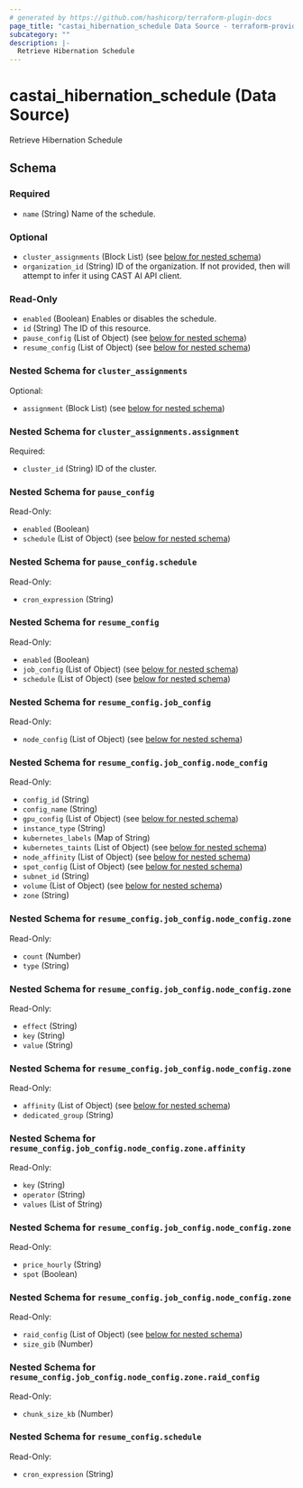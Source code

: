 ```yaml
---
# generated by https://github.com/hashicorp/terraform-plugin-docs
page_title: "castai_hibernation_schedule Data Source - terraform-provider-castai"
subcategory: ""
description: |-
  Retrieve Hibernation Schedule
---
```


# castai_hibernation_schedule (Data Source)

Retrieve Hibernation Schedule



<!-- schema generated by tfplugindocs -->
## Schema

### Required

- `name` (String) Name of the schedule.

### Optional

- `cluster_assignments` (Block List) (see [below for nested schema](#nestedblock--cluster_assignments))
- `organization_id` (String) ID of the organization. If not provided, then will attempt to infer it using CAST AI API client.

### Read-Only

- `enabled` (Boolean) Enables or disables the schedule.
- `id` (String) The ID of this resource.
- `pause_config` (List of Object) (see [below for nested schema](#nestedatt--pause_config))
- `resume_config` (List of Object) (see [below for nested schema](#nestedatt--resume_config))

<a id="nestedblock--cluster_assignments"></a>
### Nested Schema for `cluster_assignments`

Optional:

- `assignment` (Block List) (see [below for nested schema](#nestedblock--cluster_assignments--assignment))

<a id="nestedblock--cluster_assignments--assignment"></a>
### Nested Schema for `cluster_assignments.assignment`

Required:

- `cluster_id` (String) ID of the cluster.



<a id="nestedatt--pause_config"></a>
### Nested Schema for `pause_config`

Read-Only:

- `enabled` (Boolean)
- `schedule` (List of Object) (see [below for nested schema](#nestedobjatt--pause_config--schedule))

<a id="nestedobjatt--pause_config--schedule"></a>
### Nested Schema for `pause_config.schedule`

Read-Only:

- `cron_expression` (String)



<a id="nestedatt--resume_config"></a>
### Nested Schema for `resume_config`

Read-Only:

- `enabled` (Boolean)
- `job_config` (List of Object) (see [below for nested schema](#nestedobjatt--resume_config--job_config))
- `schedule` (List of Object) (see [below for nested schema](#nestedobjatt--resume_config--schedule))

<a id="nestedobjatt--resume_config--job_config"></a>
### Nested Schema for `resume_config.job_config`

Read-Only:

- `node_config` (List of Object) (see [below for nested schema](#nestedobjatt--resume_config--job_config--node_config))

<a id="nestedobjatt--resume_config--job_config--node_config"></a>
### Nested Schema for `resume_config.job_config.node_config`

Read-Only:

- `config_id` (String)
- `config_name` (String)
- `gpu_config` (List of Object) (see [below for nested schema](#nestedobjatt--resume_config--job_config--node_config--gpu_config))
- `instance_type` (String)
- `kubernetes_labels` (Map of String)
- `kubernetes_taints` (List of Object) (see [below for nested schema](#nestedobjatt--resume_config--job_config--node_config--kubernetes_taints))
- `node_affinity` (List of Object) (see [below for nested schema](#nestedobjatt--resume_config--job_config--node_config--node_affinity))
- `spot_config` (List of Object) (see [below for nested schema](#nestedobjatt--resume_config--job_config--node_config--spot_config))
- `subnet_id` (String)
- `volume` (List of Object) (see [below for nested schema](#nestedobjatt--resume_config--job_config--node_config--volume))
- `zone` (String)

<a id="nestedobjatt--resume_config--job_config--node_config--gpu_config"></a>
### Nested Schema for `resume_config.job_config.node_config.zone`

Read-Only:

- `count` (Number)
- `type` (String)


<a id="nestedobjatt--resume_config--job_config--node_config--kubernetes_taints"></a>
### Nested Schema for `resume_config.job_config.node_config.zone`

Read-Only:

- `effect` (String)
- `key` (String)
- `value` (String)


<a id="nestedobjatt--resume_config--job_config--node_config--node_affinity"></a>
### Nested Schema for `resume_config.job_config.node_config.zone`

Read-Only:

- `affinity` (List of Object) (see [below for nested schema](#nestedobjatt--resume_config--job_config--node_config--zone--affinity))
- `dedicated_group` (String)

<a id="nestedobjatt--resume_config--job_config--node_config--zone--affinity"></a>
### Nested Schema for `resume_config.job_config.node_config.zone.affinity`

Read-Only:

- `key` (String)
- `operator` (String)
- `values` (List of String)



<a id="nestedobjatt--resume_config--job_config--node_config--spot_config"></a>
### Nested Schema for `resume_config.job_config.node_config.zone`

Read-Only:

- `price_hourly` (String)
- `spot` (Boolean)


<a id="nestedobjatt--resume_config--job_config--node_config--volume"></a>
### Nested Schema for `resume_config.job_config.node_config.zone`

Read-Only:

- `raid_config` (List of Object) (see [below for nested schema](#nestedobjatt--resume_config--job_config--node_config--zone--raid_config))
- `size_gib` (Number)

<a id="nestedobjatt--resume_config--job_config--node_config--zone--raid_config"></a>
### Nested Schema for `resume_config.job_config.node_config.zone.raid_config`

Read-Only:

- `chunk_size_kb` (Number)





<a id="nestedobjatt--resume_config--schedule"></a>
### Nested Schema for `resume_config.schedule`

Read-Only:

- `cron_expression` (String)



